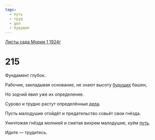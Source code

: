 ```yaml
---
tags:
  - путь
  - труд
  - дел
  - будущее
---
```


[Листы сада Мории 1 1924г](/agni/1924)

# 215
Фундамент глубок.   

Рабочие, закладывая основание, не знают высоту [будущих](/tag/#будущее) башен,   

Но зодчий явил уже их определение.   

Сурово и трудно растут определённые [дела](/tag/#дел).   

Пусть малодушие отойдёт и предательство совьёт свои гнёзда.   

Уничтожая гнёзда молнией и сметая вихрем малодушие, куём [путь](/tag/#путь).   

Идите — трудитесь.   

